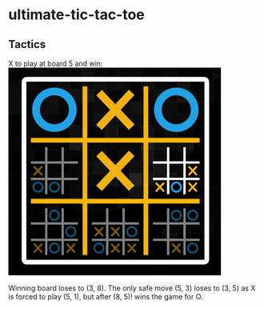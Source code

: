 # ultimate-tic-tac-toe

## Tactics

X to play at board 5 and win:
![alt text](https://github.com/karlisolte/ultimate-tic-tac-toe/blob/master/1.png?raw=true)

Winning board loses to (3, 8). The only safe move (5, 3) loses to (3, 5) as X is forced to play (5, 1), but after (8, 5)! wins the game for O.
